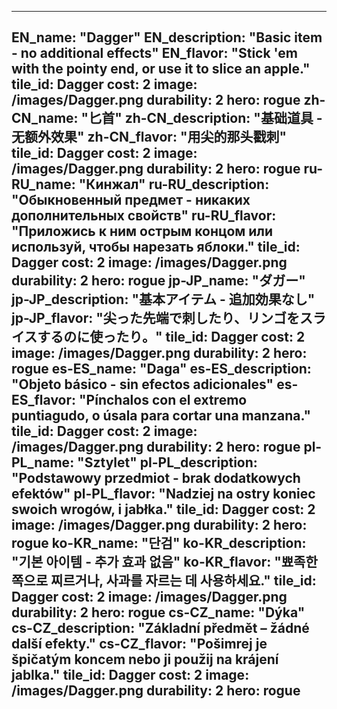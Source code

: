 ---

EN_name: "Dagger"
EN_description: "Basic item - no additional effects"
EN_flavor: "Stick 'em with the pointy end, or use it to slice an apple."
tile_id: Dagger
cost: 2
image: /images/Dagger.png
durability: 2
hero: rogue
zh-CN_name: "匕首"
zh-CN_description: "基础道具 - 无额外效果"
zh-CN_flavor: "用尖的那头戳刺"
tile_id: Dagger
cost: 2
image: /images/Dagger.png
durability: 2
hero: rogue
ru-RU_name: "Кинжал"
ru-RU_description: "Обыкновенный предмет - никаких дополнительных свойств"
ru-RU_flavor: "Приложись к ним острым концом или используй, чтобы нарезать яблоки."
tile_id: Dagger
cost: 2
image: /images/Dagger.png
durability: 2
hero: rogue
jp-JP_name: "ダガー"
jp-JP_description: "基本アイテム - 追加効果なし"
jp-JP_flavor: "尖った先端で刺したり、リンゴをスライスするのに使ったり。"
tile_id: Dagger
cost: 2
image: /images/Dagger.png
durability: 2
hero: rogue
es-ES_name: "Daga"
es-ES_description: "Objeto básico - sin efectos adicionales"
es-ES_flavor: "Pínchalos con el extremo puntiagudo, o úsala para cortar una manzana."
tile_id: Dagger
cost: 2
image: /images/Dagger.png
durability: 2
hero: rogue
pl-PL_name: "Sztylet"
pl-PL_description: "Podstawowy przedmiot - brak dodatkowych efektów"
pl-PL_flavor: "Nadziej na ostry koniec swoich wrogów, i jabłka."
tile_id: Dagger
cost: 2
image: /images/Dagger.png
durability: 2
hero: rogue
ko-KR_name: "단검"
ko-KR_description: "기본 아이템 - 추가 효과 없음"
ko-KR_flavor: "뾰족한 쪽으로 찌르거나, 사과를 자르는 데 사용하세요."
tile_id: Dagger
cost: 2
image: /images/Dagger.png
durability: 2
hero: rogue
cs-CZ_name: "Dýka"
cs-CZ_description: "Základní předmět – žádné další efekty."
cs-CZ_flavor: "Pošimrej je špičatým koncem nebo ji použij na krájení jablka."
tile_id: Dagger
cost: 2
image: /images/Dagger.png
durability: 2
hero: rogue
---